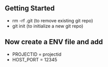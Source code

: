 ## Getting Started 

- rm -rf .git (to remove existing git repo)
- git init (to initialize a new git repo)

## Now create a ENV file and add 
- PROJECTID = projectid
- HOST_PORT = 12345